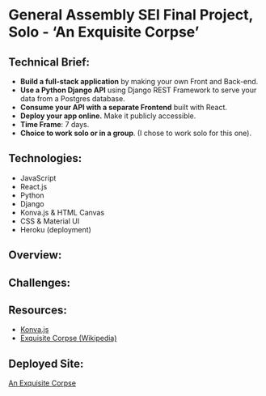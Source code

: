 # General Assembly SEI Final Project, Solo - ‘An Exquisite Corpse’

## Technical Brief:

* **Build a full-stack application** by making your own Front and Back-end.
* **Use a Python Django API** using Django REST Framework to serve your data from a Postgres database.
* **Consume your API with a separate Frontend** built with React.
* **Deploy your app online.** Make it publicly accessible.
* **Time Frame**: 7 days.
* **Choice to work solo or in a group**. (I chose to work solo for this one).

## Technologies:

* JavaScript
* React.js
* Python
* Django
* Konva.js & HTML Canvas
* CSS & Material UI
* Heroku (deployment)

## Overview:


## Challenges:


## Resources:

* [Konva.js](https://konvajs.org/)
* [Exquisite Corpse (Wikipedia)](https://en.wikipedia.org/wiki/Exquisite_corpse)

## Deployed Site:

[An Exquisite Corpse](https://an-exquisite-corpse.herokuapp.com/)
